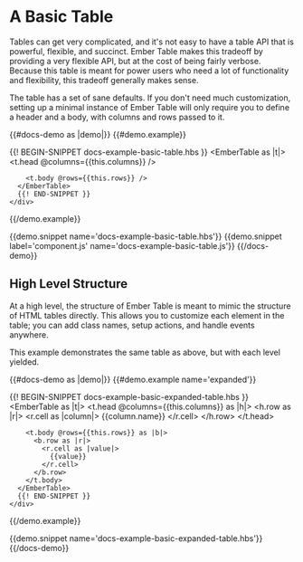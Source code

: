 # A Basic Table

Tables can get very complicated, and it's not easy to have a table API that is
powerful, flexible, and succinct. Ember Table makes this tradeoff by providing a
very flexible API, but at the cost of being fairly verbose. Because this table
is meant for power users who need a lot of functionality and flexibility, this
tradeoff generally makes sense.

The table has a set of sane defaults. If you don't need much customization,
setting up a minimal instance of Ember Table will only require you to define a
header and a body, with columns and rows passed to it.

{{#docs-demo as |demo|}}
  {{#demo.example}}
    <div class="demo-container">
      {{! BEGIN-SNIPPET docs-example-basic-table.hbs }}
      <EmberTable as |t|>
        <t.head @columns={{this.columns}} />

        <t.body @rows={{this.rows}} />
      </EmberTable>
      {{! END-SNIPPET }}
    </div>
  {{/demo.example}}

  {{demo.snippet name='docs-example-basic-table.hbs'}}
  {{demo.snippet label='component.js' name='docs-example-basic-table.js'}}
{{/docs-demo}}

## High Level Structure

At a high level, the structure of Ember Table is meant to mimic the structure of
HTML tables directly. This allows you to customize each element in the table;
you can add class names, setup actions, and handle events anywhere.

This example demonstrates the same table as above, but with each level yielded.

{{#docs-demo as |demo|}}
  {{#demo.example name='expanded'}}
    <div class="demo-container">
      {{! BEGIN-SNIPPET docs-example-basic-expanded-table.hbs }}
      <EmberTable as |t|>
        <t.head @columns={{this.columns}} as |h|>
          <h.row as |r|>
            <r.cell as |column|>
              {{column.name}}
            </r.cell>
          </h.row>
        </t.head>

        <t.body @rows={{this.rows}} as |b|>
          <b.row as |r|>
            <r.cell as |value|>
              {{value}}
            </r.cell>
          </b.row>
        </t.body>
      </EmberTable>
      {{! END-SNIPPET }}
    </div>
  {{/demo.example}}

  {{demo.snippet name='docs-example-basic-expanded-table.hbs'}}
{{/docs-demo}}
